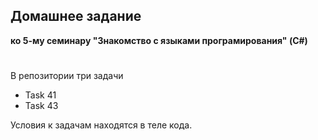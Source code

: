 
## **Домашнее задание**
**ко 5-му семинару "Знакомство с языками програмирования" (C#)**
#

В репозитории три задачи 
* Task 41
* Task 43


Условия к задачам находятся в теле кода.